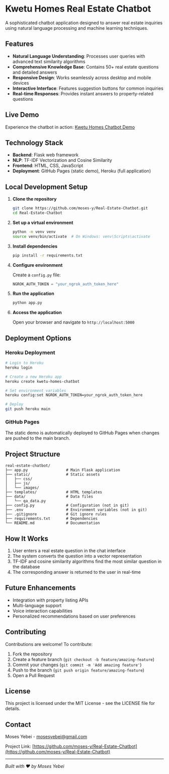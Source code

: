 # Kwetu Homes Real Estate Chatbot

A sophisticated chatbot application designed to answer real estate inquiries using natural language processing and machine learning techniques.

## Features

- **Natural Language Understanding**: Processes user queries with advanced text similarity algorithms
- **Comprehensive Knowledge Base**: Contains 50+ real estate questions and detailed answers
- **Responsive Design**: Works seamlessly across desktop and mobile devices
- **Interactive Interface**: Features suggestion buttons for common inquiries
- **Real-time Responses**: Provides instant answers to property-related questions

## Live Demo

Experience the chatbot in action: [Kwetu Homes Chatbot Demo](https://moses-y.github.io/Real-Estate-Chatbot)

## Technology Stack

- **Backend**: Flask web framework
- **NLP**: TF-IDF Vectorization and Cosine Similarity
- **Frontend**: HTML, CSS, JavaScript
- **Deployment**: GitHub Pages (static demo), Heroku (full application)

## Local Development Setup

1. **Clone the repository**
   ```bash
   git clone https://github.com/moses-y/Real-Estate-Chatbot.git
   cd Real-Estate-Chatbot
   ```

2. **Set up a virtual environment**
   ```bash
   python -m venv venv
   source venv/bin/activate  # On Windows: venv\Scripts\activate
   ```

3. **Install dependencies**
   ```bash
   pip install -r requirements.txt
   ```

4. **Configure environment**
   
   Create a `config.py` file:
   ```python
   NGROK_AUTH_TOKEN = "your_ngrok_auth_token_here"
   ```

5. **Run the application**
   ```bash
   python app.py
   ```

6. **Access the application**
   
   Open your browser and navigate to `http://localhost:5000`

## Deployment Options

### Heroku Deployment

```bash
# Login to Heroku
heroku login

# Create a new Heroku app
heroku create kwetu-homes-chatbot

# Set environment variables
heroku config:set NGROK_AUTH_TOKEN=your_ngrok_auth_token_here

# Deploy
git push heroku main
```

### GitHub Pages

The static demo is automatically deployed to GitHub Pages when changes are pushed to the main branch.

## Project Structure

```
real-estate-chatbot/
├── app.py                 # Main Flask application
├── static/                # Static assets
│   ├── css/
│   ├── js/
│   └── images/
├── templates/             # HTML templates
├── data/                  # Data files
│   └── qa_data.py
├── config.py              # Configuration (not in git)
├── .env                   # Environment variables (not in git)
├── .gitignore             # Git ignore rules
├── requirements.txt       # Dependencies
└── README.md              # Documentation
```

## How It Works

1. User enters a real estate question in the chat interface
2. The system converts the question into a vector representation
3. TF-IDF and cosine similarity algorithms find the most similar question in the database
4. The corresponding answer is returned to the user in real-time

## Future Enhancements

- Integration with property listing APIs
- Multi-language support
- Voice interaction capabilities
- Personalized recommendations based on user preferences

## Contributing

Contributions are welcome! To contribute:

1. Fork the repository
2. Create a feature branch (`git checkout -b feature/amazing-feature`)
3. Commit your changes (`git commit -m 'Add amazing feature'`)
4. Push to the branch (`git push origin feature/amazing-feature`)
5. Open a Pull Request

## License

This project is licensed under the MIT License - see the LICENSE file for details.

## Contact

Moses Yebei - [mosesyebei@gmail.com](mailto:mosesyebei@gmail.com)

Project Link: [https://github.com/moses-y/Real-Estate-Chatbot](https://github.com/moses-y/Real-Estate-Chatbot)

---

*Built with ❤️ by Moses Yebei*